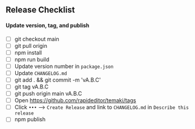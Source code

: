 ## Release Checklist

#### Update version, tag, and publish
- [ ] git checkout main
- [ ] git pull origin
- [ ] npm install
- [ ] npm run build
- [ ] Update version number in `package.json`
- [ ] Update `CHANGELOG.md`
- [ ] git add . && git commit -m 'vA.B.C'
- [ ] git tag vA.B.C
- [ ] git push origin main vA.B.C
- [ ] Open https://github.com/rapideditor/temaki/tags
- [ ] Click `•••` –> `Create Release` and link to `CHANGELOG.md` in `Describe this release`
- [ ] npm publish
